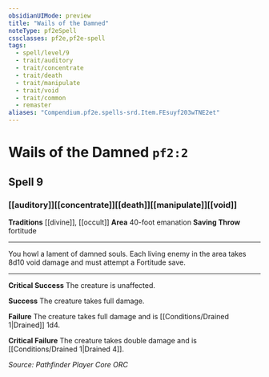 ```yaml
---
obsidianUIMode: preview
title: "Wails of the Damned"
noteType: pf2eSpell
cssclasses: pf2e,pf2e-spell
tags:
  - spell/level/9
  - trait/auditory
  - trait/concentrate
  - trait/death
  - trait/manipulate
  - trait/void
  - trait/common
  - remaster
aliases: "Compendium.pf2e.spells-srd.Item.FEsuyf203wTNE2et" 
---
```

# Wails of the Damned  `pf2:2`  
## Spell 9
### [[auditory]][[concentrate]][[death]][[manipulate]][[void]]
**Traditions** [[divine]], [[occult]]
**Area** 40-foot emanation
**Saving Throw**  fortitude
* * * 
You howl a lament of damned souls. Each living enemy in the area takes 8d10 void damage and must attempt a Fortitude save.

* * *

**Critical Success** The creature is unaffected.

**Success** The creature takes full damage.

**Failure** The creature takes full damage and is [[Conditions/Drained 1|Drained]] 1d4.

**Critical Failure** The creature takes double damage and is [[Conditions/Drained 1|Drained 4]].

*Source: Pathfinder Player Core*
*ORC*